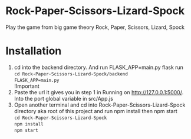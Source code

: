 # Rock-Paper-Scissors-Lizard-Spock
Play the game from big game theory Rock, Paper, Scissors, Lizard, Spock

# Installation
1. cd into the backend directory. And run FLASK_APP=main.py flask run  
```cd Rock-Paper-Scissors-Lizard-Spock/backend```  
```FLASK_APP=main.py```  
!Important
2. Paste the url it gives you in step 1 in Running on http://127.0.0.1:5000/. Into the port global variable in src/App.js
2. Open another terminal and cd into Rock-Paper-Scissors-Lizard-Spock directory aka root of this project and run npm install then npm start  
```cd Rock-Paper-Scissors-Lizard-Spock```  
```npm install```  
```npm start```  
